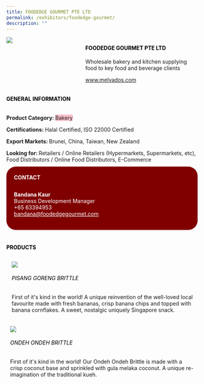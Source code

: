 ```yaml
---
title: FOODEDGE GOURMET PTE LTD
permalink: /exhibitors/foodedge-gourmet/
description: ""
---
```

<head>
	<div class="flex-paragraph">
		<!--hi there! this is a comment and will provide you with instructional guides-->
		<!--insert booth number here!-->
		<p style="text-transform: uppercase"></p></div>
			<div class="flex-container" style="display: flex; flex-wrap: wrap;">
				<!--insert DOWNLOAD link of company logo between the " marks!-->
			<div class="card sgds" style="flex: 1 1 40%; display: block;"><img src="https://drive.google.com/uc?id=1H_w2XYxytWs0iYhOutW4OAO9L_KkJw7_&export=download"></div>
	<div class="card-sgds" style="flex: 1 1 58%; display: block; margin-left: 3px">
		<h4 style="text-transform: uppercase; color: black;"><!--insert the exhibitor's name between the <b> tags here--><b>foodedge gourmet pte ltd</b></h4><!--insert the exhibitor's description between the <p> tags here--><p>Wholesale bakery and kitchen supplying food to key food and beverage clients</p>
		<!--insert the exhibitor's website link, making sure there is "https:// www." present please. make sure the entire https link goes in between the " marks--><p><a href="https://www.melvados.com" target="_blank"><!--insert the www website link here (no need for https)-->www.melvados.com</a></p>
	</div>
</div>
</head>

<body>
	<h4 style="text-transform: uppercase; color: black;"><b>General Information</b></h4>
		<div class="flex-container" style="display: flex; flex-wrap: wrap;">
			<div class="card sgds" style="flex: 1 1 65%; display: block; align-self: stretch">
			<div class="flex-paragraph">
			<p><b>Product Category: </b><span style=" background-color: pink; border-radius: 10 px;"><!--insert the exhibitor's pdt cat between the <p> tags here-->Bakery</span></p> 
				<p><b>Certifications: </b><!--insert all the exhibitor's certifications between the </b> and </p> here-->Halal Certified, ISO 22000 Certified</p>
			<p><b>Export Markets: </b><!--insert all the exhibitor's export markets between the </b> and </p> here-->Brunei, China, Taiwan, New Zealand</p>
			<p style="margin-bottom: 10px;"><b>Looking for: </b><!--insert all the exhibitor's potential business partners between the </b> and </p> here-->Retailers / Online Retailers (Hypermarkets, Supermarkets, etc), Food Distributors / Online Food Distributors, E-Commerce</p>
			</div>
		</div>
		<div class="card sgds" style="flex: 1 1 35%; padding: 10px; display: block; background-color: maroon; border-radius: 25px; align-self: center;">
		<h4 style="color: white; margin-top: 10px; margin-left: 10px;">CONTACT</h4>
		<div class="flex-paragraph">
			<!--replace with exhibitor's: -->
			<p style="padding: 10px; color: white;"><b><!-- POC name-->Bandana Kaur</b><br><!-- designation-->Business Development Manager<br><!--contact number-->+65 63394953<br><!-- for linking purposes, insert their email after "mailto:"...--><a href="mailto:bandana@foodedgegourmet.com" style="color: white;"><!--...and also include the display email before </a> here-->bandana@foodedgegourmet.com</a></p>
		</div>
			</div>
		</div>
	<br>
		<h4 style="text-transform: uppercase; color: black;"><b>products</b></h4>
<div style="display: flex; flex-wrap: wrap;">
  <div class="card sgds" style="flex: 1 1 47%; margin: 10px; display: block;"><!--insert the exhibitor's DOWNLOAD image for product between the " marks here-->
	<div class="flex-image" style="display: block;"><img src="https://drive.google.com/uc?id=1iQBpkujRCjb9oMv5vsIZNsO4Yf47Yg1F&export=download"></div>
	<div class="flex-paragraph">
		<h6 style="text-transform: uppercase; color: black;"><!--insert product name before </h6> and product description after <p>-->Pisang Goreng Brittle</h6>
		<p>First of it's kind in the world! A unique reinvention of the well-loved local favourite made with fresh bananas, crisp banana chips and topped with banana cornflakes. A sweet, nostalgic uniquely Singapore snack.</p></div>
	</div>
		<div class="card sgds" style="flex: 1 1 47%; margin: 10px; display: block;">
		<div class="flex-image" style="display: block;"><img src="https://drive.google.com/uc?id=1wO9kqX6gqzRbSWBSj4oyjf-djJIXtUQD&export=download"></div>
	<div class="flex-paragraph">
		<h6 style="text-transform: uppercase; color: black;">  
Ondeh Ondeh Brittle</h6>
		<p>First of it's kind in the world! Our Ondeh Ondeh Brittle is made with a crisp coconut base and sprinkled with gula melaka coconut. A unique re-imagination of the traditional kueh.</p></div>
	</div>
	</div>
</body>